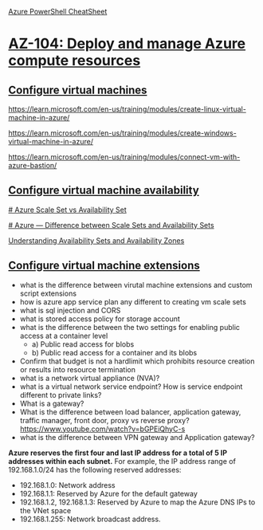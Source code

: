 [Azure PowerShell CheatSheet](https://github.com/andreipintica/Azure-PowerShell-CheatSheethttps://github.com/andreipintica/Azure-PowerShell-CheatSheet)



# [AZ-104: Deploy and manage Azure compute resources](https://learn.microsoft.com/en-us/training/paths/az-104-manage-compute-resources/)

## [Configure virtual machines](https://learn.microsoft.com/en-us/training/modules/configure-virtual-machines/)

https://learn.microsoft.com/en-us/training/modules/create-linux-virtual-machine-in-azure/

https://learn.microsoft.com/en-us/training/modules/create-windows-virtual-machine-in-azure/

https://learn.microsoft.com/en-us/training/modules/connect-vm-with-azure-bastion/


## [Configure virtual machine availability](https://learn.microsoft.com/en-us/training/modules/configure-virtual-machine-availability/)

[# Azure Scale Set vs Availability Set](https://tutorialsdojo.com/azure-scale-set-vs-availability-set/)

[# Azure — Difference between Scale Sets and Availability Sets](https://medium.com/awesome-azure/difference-between-scale-set-and-availability-set-in-azure-9b2da03b891c)

[Understanding Availability Sets and Availability Zones](https://techcommunity.microsoft.com/t5/itops-talk-blog/understanding-availability-sets-and-availability-zones/ba-p/1992518)

## [Configure virtual machine extensions](https://learn.microsoft.com/en-us/training/modules/configure-virtual-machine-extensions/)

- what is the difference between virutal machine extensions and custom script extensions
- how is azure app service plan any different to creating vm scale sets
- what is sql injection and CORS
- what is stored access policy for storage account
- what is the difference between the two settings for enabling public access at a container level
	- a) Public read access for blobs
	- b) Public read access for a container and its blobs
- Confirm that budget is not a hardlimit which prohibits resource creation or results into resource termination
- what is a network virtual appliance (NVA)?
- what is a virtual network service endpoint? How is service endpoint different to private links?
- What is a gateway?
- What is the difference between load balancer, application gateway, traffic manager, front door, proxy vs reverse proxy?
	https://www.youtube.com/watch?v=bGPEiQhyC-s
- what is the difference between VPN gateway and Application gateway?



**Azure reserves the first four and last IP address for a total of 5 IP addresses within each subnet.**
For example, the IP address range of 192.168.1.0/24 has the following reserved addresses:
- 192.168.1.0: Network address
- 192.168.1.1: Reserved by Azure for the default gateway
- 192.168.1.2, 192.168.1.3: Reserved by Azure to map the Azure DNS IPs to the VNet space
- 192.168.1.255: Network broadcast address.


